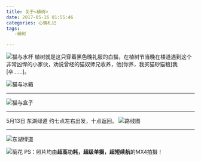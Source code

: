 ```yaml
---
title: 关于<植树>
date: 2017-05-16 01:55:46
categories: 心情札记
tags:
   -植树

---
```

![猫与水杯](http://opy4d6q9k.bkt.clouddn.com/wx_camera_1491965305424%20%E6%8B%B7%E8%B4%9D1.jpg)
植树就是这只穿着黑色晚礼服的白猫，在植树节当晚在楼道遇到这个非常凶悍的小家伙，劝说曾经的猫奴师兄收养，他[你养，我买猫砂猫粮]我[卒……]。
<!-- more -->
![猫与冰箱](http://opy4d6q9k.bkt.clouddn.com/P70511-044928%281%29.jpg)
***
![猫与盒子](http://opy4d6q9k.bkt.clouddn.com/P70409-015154%20%E6%8B%B7%E8%B4%9D.jpg)
***
5月13日 东湖绿道 约七点左右出发，十点返回。
![路线图](http://opy4d6q9k.bkt.clouddn.com/%E8%B7%AF%E7%BA%BF%E5%9B%BE.jpg)
***
![东湖绿道](http://opy4d6q9k.bkt.clouddn.com/P70513-193943%20%E6%8B%B7%E8%B4%9D.jpg)

![菊花](http://opy4d6q9k.bkt.clouddn.com/P70513-202308%281%29.jpg)
PS：照片均由**超高功耗，超级单摄，超短续航**的MX4拍摄！
